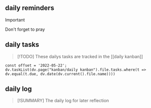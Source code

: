 ## daily reminders
> [!IMPORTANT]
> Don't forget to pray

## daily tasks
> [!TODO]
> These dailys tasks are tracked in the [[daily kanban]]
```dataviewjs
const offset = '2022-05-22';
dv.taskList(dv.page("kanban/daily kanban").file.tasks.where(t => dv.equal(t.due, dv.date(dv.current().file.name))))
```

## daily log
> [!SUMMARY]
> The daily log for later reflection
